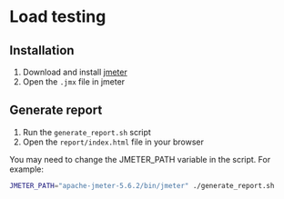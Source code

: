 
# Load testing

## Installation

1. Download and install [jmeter](https://jmeter.apache.org/download_jmeter.cgi)
2. Open the `.jmx` file in jmeter

## Generate report

1. Run the `generate_report.sh` script
2. Open the `report/index.html` file in your browser

You may need to change the JMETER_PATH variable in the script. For example:
```bash
JMETER_PATH="apache-jmeter-5.6.2/bin/jmeter" ./generate_report.sh 
```
